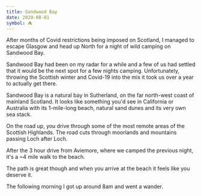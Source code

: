 ```yaml
---
title: Sandwood Bay
date: 2020-08-01
symbol: ⛺
---
```


After months of Covid restrictions being imposed on Scotland, I managed to escape Glasgow and head up North for a night of wild camping on Sandwood Bay.

Sandwood Bay had been on my radar for a while and a few of us had settled that it would be the next spot for a few nights camping. Unfortunately, throwing the Scottish winter and Covid-19 into the mix it took us over a year to actually get there.

Sandwood Bay is a natural bay in Sutherland, on the far north-west coast of mainland Scotland. It looks like something you'd see in California or Australia with its 1-mile-long beach, natural sand dunes and its very own sea stack.

On the road up, you drive through some of the most remote areas of the Scottish Highlands. The road cuts through moorlands and mountains passing Loch after Loch.

After the 3 hour drive from Aviemore, where we camped the previous night, it's a ~4 mile walk to the beach.

The path is great though and when you arrive at the beach it feels like you deserve it.

The following morning I got up around 8am and went a wander.